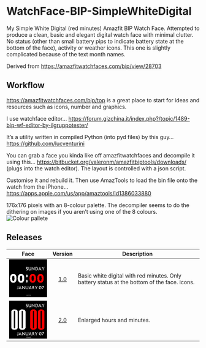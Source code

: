 # WatchFace-BIP-SimpleWhiteDigital
My Simple White Digital (red minutes) Amazfit BIP Watch Face.  Attempted to produce a clean, basic and elegant digital watch face with minimal clutter. No status (other than small battery pips to indicate battery state at the bottom of the face), activity or weather icons.  This one is slightly complicated because of the text month names.

Derived from https://amazfitwatchfaces.com/bip/view/28703

## Workflow

https://amazfitwatchfaces.com/bip/top is a great place to start for ideas and resources such as icons, number and graphics.

I use watchface editor…
https://forum.gizchina.it/index.php?/topic/1489-bip-wf-editor-by-ilgruppotester/

It’s a utility written in compiled Python (into pyd files) by this guy…
https://github.com/lucventurini

You can grab a face you kinda like off amazfitwatchfaces and decompile it using this…
https://bitbucket.org/valeronm/amazfitbiptools/downloads/  (plugs into the watch editor).  The layout is controlled with a json script.

Customise it and rebuild it.  Then use AmazTools to load the bin file onto the watch from the iPhone…
https://apps.apple.com/us/app/amaztools/id1386033880

176x176 pixels with an 8-colour palette. The decompiler seems to do the dithering on images if you aren’t using one of the 8 colours. ![Colour pallete](https://github.com/threadz/WatchFace-BIP-RoundDial/blob/master/Resources/AmazfitBIPColourPallette.jpg )

## Releases

|                                                                             Face                                                                            | Version | Description                                                                                                                                                                  |
|:-----------------------------------------------------------------------------------------------------------------------------------------------------------:|:-------:|------------------------------------------------------------------------------------------------------------------------------------------------------------------------------|
| ![Watchface ](https://github.com/threadz/WatchFace-BIP-SimpleWhiteDigital/blob/master/Releases/SimpleWhiteDigital_24h_packed_animated_V1.0.gif ) |   [1.0](https://github.com/threadz/WatchFace-BIP-RoundDial/blob/master/Releases/SimpleWhiteDigital_24h_packed_V1.0.bin)   | Basic white digital with red minutes. Only battery status at the bottom of the face. icons.                                                                                                                |
| ![Watchface ](https://github.com/threadz/WatchFace-BIP-SimpleWhiteDigital/blob/master/Releases/SimpleWhiteDigital_24h_packed_animated_V2.0.gif ) |   [2.0](https://github.com/threadz/WatchFace-BIP-RoundDial/blob/master/Releases/SimpleWhiteDigital_24h_packed_V2.0.bin)   | Enlarged hours and minutes.                                                                                                                |
  
